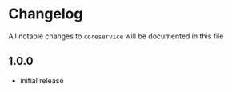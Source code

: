 # Changelog

All notable changes to `coreservice` will be documented in this file

## 1.0.0 
- initial release